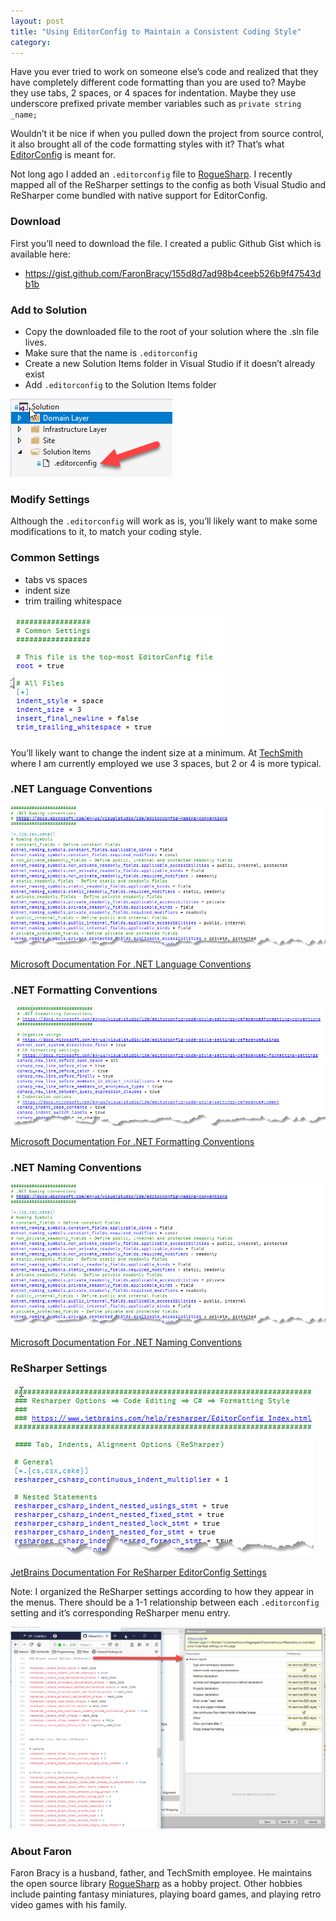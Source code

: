 ```yaml
---
layout: post
title: "Using EditorConfig to Maintain a Consistent Coding Style"
category:
---
```

Have you ever tried to work on someone else’s code and realized that they have completely different code formatting than you are used to? Maybe they use tabs, 2 spaces, or 4 spaces for indentation. Maybe they use underscore prefixed private member variables such as `private string _name;`

Wouldn’t it be nice if when you pulled down the project from source control, it also brought all of the code formatting styles with it? That’s what [EditorConfig](https://editorconfig.org/) is meant for.

Not long ago I added an `.editorconfig` file to [RogueSharp](https://github.com/FaronBracy/RogueSharp). I recently mapped all of the ReSharper settings to the config as both Visual Studio and ReSharper come bundled with native support for EditorConfig.

### Download

First you’ll need to download the file. I created a public Github Gist which is available here:

* https://gist.github.com/FaronBracy/155d8d7ad98b4ceeb526b9f47543db1b

### Add to Solution

* Copy the downloaded file to the root of your solution where the .sln file lives.
* Make sure that the name is `.editorconfig`
* Create a new Solution Items folder in Visual Studio if it doesn’t already exist
* Add `.editorconfig` to the Solution Items folder

![alt text](/img/editorconfig_solution.png "Add .editorconfig to Solution Items folder")

### Modify Settings

Although the `.editorconfig` will work as is, you’ll likely want to make some modifications to it, to match your coding style.

### Common Settings

* tabs vs spaces
* indent size
* trim trailing whitespace

![alt text](/img/editorconfig_commonsettings.png "sample settings")

You’ll likely want to change the indent size at a minimum. At [TechSmith](https://www.techsmith.com/) where I am currently employed we use 3 spaces, but 2 or 4 is more typical.

### .NET Language Conventions

![alt text](/img/editorconfig_dotnetnamingconventions.png ".NET naming settings")

[Microsoft Documentation For .NET Language Conventions](https://docs.microsoft.com/en-us/visualstudio/ide/editorconfig-code-style-settings-reference?view=vs-2019#language-conventions)

### .NET Formatting Conventions

![alt text](/img/editorconfig_dotnetformattingconventions.png ".NET formatting settings")

[Microsoft Documentation For .NET Formatting Conventions](https://docs.microsoft.com/en-us/visualstudio/ide/editorconfig-code-style-settings-reference#formatting-conventions)

### .NET Naming Conventions

![alt text](/img/editorconfig_dotnetnamingconventions.png ".NET naming settings")

[Microsoft Documentation For .NET Naming Conventions](https://docs.microsoft.com/en-us/visualstudio/ide/editorconfig-naming-conventions)

### ReSharper Settings

![alt text](/img/editorconfig_resharpersettings.png "Resharper settings")

[JetBrains Documentation For ReSharper EditorConfig Settings](https://www.jetbrains.com/help/resharper/EditorConfig_Index.html)

Note: I organized the ReSharper settings according to how they appear in the menus. There should be a 1-1 relationship between each `.editorconfig` setting and it’s corresponding ReSharper menu entry.

![alt text](/img/editorconfig_resharpermenus.png "How the settings file maps to Resharper in-app formatting settings")

### About Faron

Faron Bracy is a husband, father, and TechSmith employee. He maintains the open source library [RogueSharp](https://github.com/FaronBracy/RogueSharp) as a hobby project. Other hobbies include painting fantasy miniatures, playing board games, and playing retro video games with his family.